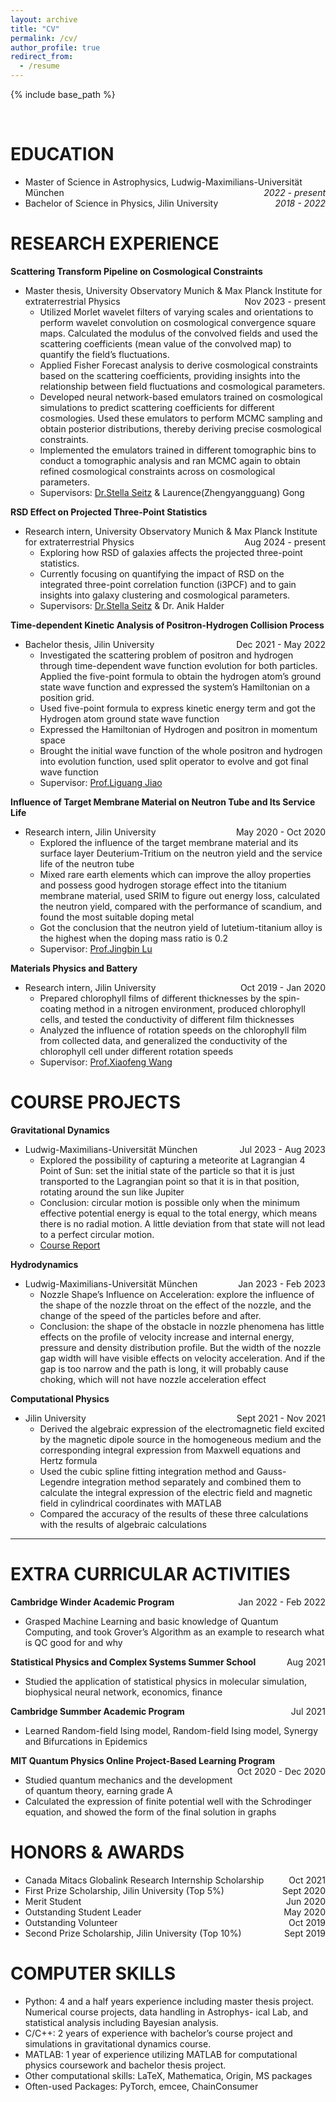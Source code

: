 ```yaml
---
layout: archive
title: "CV"
permalink: /cv/
author_profile: true
redirect_from:
  - /resume
---
```


{% include base_path %}

<br>   <!-- this is used as empty line -->

EDUCATION 
======
* Master of Science in Astrophysics, Ludwig-Maximilians-Universität München  <span style="float: right;">_2022 - present_</span>
* Bachelor of Science in Physics, Jilin University <span style="float: right;"> _2018 - 2022_ </span> 

RESEARCH EXPERIENCE
======
**Scattering Transform Pipeline on Cosmological Constraints**
* Master thesis, University Observatory Munich & Max Planck Institute for extraterrestrial Physics  <span style="float: right;"> Nov 2023 - present </span>
  * Utilized Morlet wavelet filters of varying scales and orientations to perform wavelet convolution on cosmological convergence square maps. Calculated the modulus of the convolved fields and used the scattering coefficients (mean value of the convolved map) to quantify the field’s fluctuations.
  * Applied Fisher Forecast analysis to derive cosmological constraints based on the scattering coefficients, providing insights into the relationship between field fluctuations and cosmological parameters.
  * Developed neural network-based emulators trained on cosmological simulations to predict scattering coefficients for different cosmologies. Used these emulators to perform MCMC sampling and obtain posterior distributions, thereby deriving precise cosmological constraints.
  * Implemented the emulators trained in different tomographic bins to conduct a tomographic analysis and ran MCMC again to obtain refined cosmological constraints across on cosmological parameters.
  * Supervisors: [Dr.Stella Seitz](https://www.usm.uni-muenchen.de/~stella/stella.html) & Laurence(Zhengyangguang) Gong
 
**RSD Effect on Projected Three-Point Statistics**
* Research intern, University Observatory Munich & Max Planck Institute for extraterrestrial Physics  <span style="float: right;"> Aug 2024 - present </span>
  * Exploring how RSD of galaxies affects the projected three-point statistics.
  * Currently focusing on quantifying the impact of RSD on the integrated three-point correlation function (i3PCF) and to gain insights into galaxy clustering and cosmological parameters.
  * Supervisors: [Dr.Stella Seitz](https://www.usm.uni-muenchen.de/~stella/stella.html) & Dr. Anik Halder


**Time-dependent Kinetic Analysis of Positron-Hydrogen Collision Process**
* Bachelor thesis, Jilin University  <span style="float: right;"> Dec 2021 - May 2022 </span>
  * Investigated the scattering problem of positron and hydrogen through time-dependent wave function evolution for both particles. Applied the five-point formula to obtain the hydrogen atom’s ground state wave function and expressed the system’s Hamiltonian on a position grid.
  * Used five-point formula to express kinetic energy term and got the Hydrogen atom ground state wave function
  * Expressed the Hamiltonian of Hydrogen and positron in momentum space
  * Brought the initial wave function of the whole positron and hydrogen into evolution function, used split operator to evolve and got final wave function
  * Supervisor: [Prof.Liguang Jiao](https://teachers.jlu.edu.cn/lgjiao)

 **Influence of Target Membrane Material on Neutron Tube and Its Service Life**
* Research intern, Jilin University <span style="float: right;"> May 2020 - Oct 2020 </span>
  * Explored the influence of the target membrane material and its surface layer Deuterium-Tritium on the neutron yield and the service life of the neutron tube
  * Mixed rare earth elements which can improve the alloy properties and possess good hydrogen storage effect into the titanium membrane material, used SRIM to figure out energy loss, calculated the neutron yield, compared with the performance of scandium, and found the most suitable doping metal
  * Got the conclusion that the neutron yield of lutetium-titanium alloy is the highest when the doping mass ratio is 0.2
  * Supervisor: [Prof.Jingbin Lu](https://teachers.jlu.edu.cn/LuJingbin)

**Materials Physics and Battery**
* Research intern, Jilin University <span style="float: right;"> Oct 2019 - Jan 2020 </span>
  * Prepared chlorophyll films of different thicknesses by the spin-coating method in a nitrogen environment, produced chlorophyll cells, and tested the conductivity of different film thicknesses
  * Analyzed the influence of rotation speeds on the chlorophyll film from collected data, and generalized the conductivity of the chlorophyll cell under different rotation speeds
  * Supervisor: [Prof.Xiaofeng Wang](https://teachers.jlu.edu.cn/WangXiaofeng/zh_CN/index.htm)


COURSE PROJECTS
======
**Gravitational Dynamics**
* Ludwig-Maximilians-Universität München  <span style="float: right;"> Jul 2023 - Aug 2023 </span>
  * Explored the possibility of capturing a meteorite at Lagrangian 4 Point of Sun: set the initial state of the particle so that it is just transported to the Lagrangian point so that it is in that position, rotating around the sun like Jupiter
  * Conclusion: circular motion is possible only when the minimum effective potential energy is equal to the total energy, which means there is no radial motion. A little deviation from that state will not lead to a perfect circular motion.
  * [Course Report](../files/course_project/gravitational_dynamics/Gravitational_Dynamics_Sijin.pdf)


**Hydrodynamics**
* Ludwig-Maximilians-Universität München <span style="float: right;"> Jan 2023 - Feb 2023 </span>
  * Nozzle Shape’s Influence on Acceleration: explore the influence of the shape of the nozzle throat on the effect of the nozzle, and the change of the speed of the particles before and after.
  * Conclusion: the shape of the obstacle in nozzle phenomena has little effects on the profile of velocity increase and internal energy, pressure and density distribution profile. But the width of the nozzle gap width will have visible effects on velocity acceleration. And if the gap is too narrow and the path is long, it will probably cause choking, which will not have nozzle acceleration effect


**Computational Physics**
* Jilin University  <span style="float: right;"> Sept 2021 - Nov 2021 </span>
  * Derived the algebraic expression of the electromagnetic field excited by the magnetic dipole source in the homogeneous medium and the corresponding integral expression from Maxwell equations and Hertz formula
  * Used the cubic spline fitting integration method and Gauss-Legendre integration method separately and combined them to calculate the integral expression of the electric field and magnetic field in cylindrical coordinates with MATLAB
  * Compared the accuracy of the results of these three calculations with the results of algebraic calculations


****

EXTRA CURRICULAR ACTIVITIES
======
**Cambridge Winder Academic Program**  <span style="float: right;"> Jan 2022 - Feb 2022 </span>
* Grasped Machine Learning and basic knowledge of Quantum Computing, and took Grover’s Algorithm as an example to research what is QC good for and why

**Statistical Physics and Complex Systems Summer School**  <span style="float: right;"> Aug 2021 </span>
* Studied the application of statistical physics in molecular simulation, biophysical neural network, economics, finance

**Cambridge Summber Academic Program**    <span style="float: right;"> Jul 2021 </span>
* Learned Random-field Ising model, Random-field Ising model, Synergy and Bifurcations in Epidemics

**MIT Quantum Physics Online Project-Based Learning Program**  <span style="float: right;"> Oct 2020 - Dec 2020 </span>
* Studied quantum mechanics and the development of quantum theory, earning grade A
* Calculated the expression of finite potential well with the Schrodinger equation, and showed the form of the final solution in graphs

HONORS & AWARDS
=====
* Canada Mitacs Globalink Research Internship Scholarship  <span style="float: right;"> Oct 2021 </span>
* First Prize Scholarship, Jilin University (Top 5%) <span style="float: right;"> Sept 2020 </span>
* Merit Student  <span style="float: right;"> Jun 2020 </span>
* Outstanding Student Leader  <span style="float: right;"> May 2020 </span>
* Outstanding Volunteer  <span style="float: right;"> Oct 2019 </span>
* Second Prize Scholarship, Jilin University (Top 10%) <span style="float: right;"> Sept 2019 </span> 



COMPUTER SKILLS
=====
* Python: 4 and a half years experience including master thesis project. Numerical course projects, data handling in Astrophys-
ical Lab, and statistical analysis including Bayesian analysis.
* C/C++: 2 years of experience with bachelor’s course project and simulations in gravitational dynamics course.
* MATLAB: 1 year of experience utilizing MATLAB for computational physics coursework and bachelor thesis project.
* Other computational skills: LaTeX, Mathematica, Origin, MS packages
* Often-used Packages: PyTorch, emcee, ChainConsumer

  
<!--Skills and Awards
======
* Language: English (Fluent), Chinese (Native)
* Computer skills: Python, MATLAB, LaTeX, C, C++, Linux
* Awards: Canada Mitacs Globalink Research Internship Scholarship in 2021 -->


<!--
Publications
======
  <ul>{% for post in site.publications reversed %}
    {% include archive-single-cv.html %}
  {% endfor %}</ul>
  
Talks
======
  <ul>{% for post in site.talks reversed %}
    {% include archive-single-talk-cv.html  %}
  {% endfor %}</ul>
  
Teaching
======
  <ul>{% for post in site.teaching reversed %}
    {% include archive-single-cv.html %}
  {% endfor %}</ul>
  
Service and leadership
======
* Currently signed in to 43 different slack teams    -->

